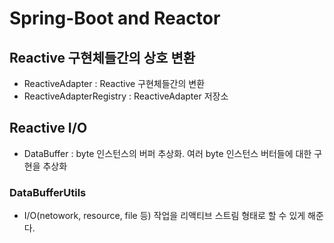 # Spring-Boot and Reactor

## Reactive 구현체들간의 상호 변환
* ReactiveAdapter : Reactive 구현체들간의 변환
* ReactiveAdapterRegistry : ReactiveAdapter 저장소

## Reactive I/O
* DataBuffer : byte 인스턴스의 버퍼 추상화. 여러 byte 인스턴스 버터들에 대한 구현을 추상화

### DataBufferUtils
* I/O(netowork, resource, file 등) 작업을 리액티브 스트림 형태로 할 수 있게 해준다.